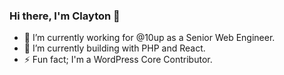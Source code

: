 ### Hi there, I'm Clayton 👋


- 🔭 I’m currently working for @10up as a Senior Web Engineer.
- 🌱 I’m currently building with PHP and React.
- ⚡ Fun fact; I'm a WordPress Core Contributor.
